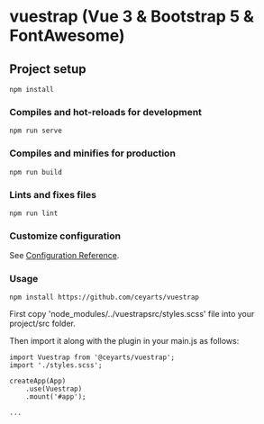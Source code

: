 # vuestrap (Vue 3 & Bootstrap 5 & FontAwesome)

## Project setup
```
npm install
```

### Compiles and hot-reloads for development
```
npm run serve
```

### Compiles and minifies for production
```
npm run build
```

### Lints and fixes files
```
npm run lint
```

### Customize configuration
See [Configuration Reference](https://cli.vuejs.org/config/).

### Usage
```
npm install https://github.com/ceyarts/vuestrap
```
First copy 'node_modules/../vuestrapsrc/styles.scss' file into your project/src folder.

Then import it along with the plugin in your main.js as follows:
```
import Vuestrap from '@ceyarts/vuestrap';
import './styles.scss';

createApp(App)
    .use(Vuestrap)
    .mount('#app');

...
```